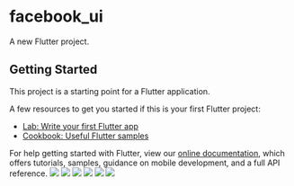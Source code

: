 # facebook_ui

A new Flutter project.

## Getting Started

This project is a starting point for a Flutter application.

A few resources to get you started if this is your first Flutter project:

- [Lab: Write your first Flutter app](https://flutter.dev/docs/get-started/codelab)
- [Cookbook: Useful Flutter samples](https://flutter.dev/docs/cookbook)

For help getting started with Flutter, view our
[online documentation](https://flutter.dev/docs), which offers tutorials,
samples, guidance on mobile development, and a full API reference.
<img src="assets/Projects_pics/Screenshot_1631910438.png">
<img src="assets/Projects_pics/Screenshot_1631910508.png">
<img src="assets/Projects_pics/p1.png">
<img src="assets/Projects_pics/p2.png">
<img src="assets/Projects_pics/market.png">
<img src="assets/Projects_pics/Screenshot_1631910560.png">
